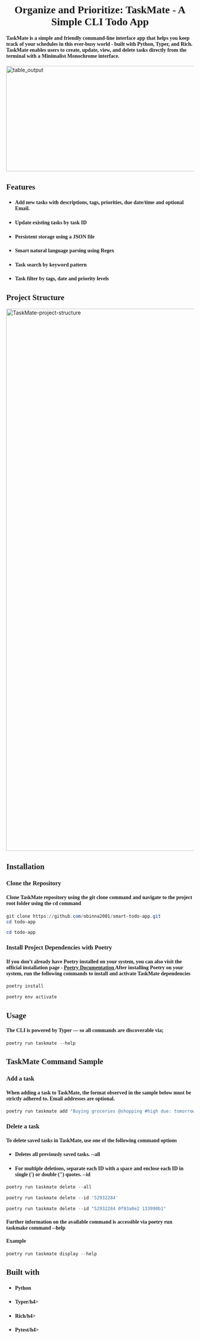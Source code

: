 <div align="center"><h1 style="font-family: Georgia, serif;">Organize and Prioritize: TaskMate - A Simple CLI Todo App</h1></div>  
<h4 style="font-family: Georgia, serif;">TaskMate is a simple and friendly command-line interface app that helps you keep track of your schedules in this ever-busy 
world - built with Python, Typer, and Rich. TaskMate enables users to create, update, view, and delete tasks directly from the terminal with a Minimalist Monochrome 
interface.</h4>

<img width="3806" height="282" alt="table_output" src="https://github.com/user-attachments/assets/63be931a-3189-4328-b59d-aa7e442cb133" />

<div align='left'><h2 style="font-family: Georgia, serif;">Features</h2>
<ul>
  <li><h4 style="font-family: Georgia, serif;">Add new tasks with descriptions, tags, priorities, due date/time and optional Email.</h4></li>
  <li><h4 style="font-family: Georgia, serif;">Update existing tasks by task ID</h4></li>
  <li><h4 style="font-family: Georgia, serif;">Persistent storage using a JSON file</h4></li>
  <li><h4 style="font-family: Georgia, serif;">Smart natural language parsing using Regex</h4></li>
  <li><h4 style="font-family: Georgia, serif;">Task search by keyword pattern</h4></li>
  <li><h4 style="font-family: Georgia, serif;">Task filter by tags, date and priority levels</h4></li>
</ul>
<div align='left'><h2 style="font-family: Georgia, serif;">Project Structure</h2></div>
<img width="1231" height="1452" alt="TaskMate-project-structure" src="https://github.com/user-attachments/assets/667391a9-e0ad-4222-8953-285dfc40a684" />
<div align='left'><h2 style="font-family: Georgia, serif;">Installation</h2></div>
<h3 style="font-family: Georgia, serif;">Clone the Repository</h3>  
<h4 style="font-family: Georgia, serif;">Clone TaskMate repository using the git clone command and navigate to the project root folder using the cd command</h4>

```powershell
git clone https://github.com/obinna2001/smart-todo-app.git
cd todo-app
```
```powershell
cd todo-app
```
<h3 style="font-family: Georgia, serif;">Install Project Dependencies with Poetry</h3>
<h4 style="font-family: Georgia, serif;">
  If you don’t already have Poetry installed on your system, you can also visit the official installation page - 
  <a href="https://github.com/python-poetry/install.python-poetry.org" style="font-family: Georgia, serif;">
    Poetry Documentation
  </a>
 After installing Poetry on your system, run the following commands to install and activate TaskMate dependencies 
</h4>

```powershell
poetry install 
```
```powershell
poetry env activate
```
<div><h2 style="font-family: Georgia, serif;">Usage</h2></div>
<h4 style="font-family: Georgia, serif;">The CLI is powered by Typer — so all commands are discoverable via;</h4>

```powershell
poetry run taskmate --help
```

<div><h2 style="font-family: Georgia, serif;">TaskMate Command Sample</h2></div>
<h3 style="font-family: Georgia, serif;">Add a task</h3>
<h4 style="font-family: Georgia, serif;">When adding a task to TaskMate, the format observed in the sample below must be strictly adhered to. Email addresses are optional.</h4>

```powershell
poetry run taskmate add "Buying groceries @shopping #high due: tomorrow assigned: johndoe34@gmail.com
```
<h3 style="font-family: Georgia, serif;">Delete a task</h3>
<h4 style="font-family: Georgia, serif;">To delete saved tasks in TaskMate, use one of the following command options</h4>
<ul>
  <li><h4 style="font-family: Georgia, serif;">Deletes all previously saved tasks. --all</h4></li>
  <li><h4 style="font-family: Georgia, serif;">For multiple deletions, separate each ID with a space and enclose each ID in single (') or double (") quotes. --id</h4></li>
</ul>

```powershell
poetry run taskmate delete --all
```
```powershell
poetry run taskmate delete --id '52932284'
```
```powershell
poetry run taskmate delete --id "52932284 0f93a0e2 133990b1"
```

<h4 style="font-family: Georgia, serif;">Further information on the available command is accessible via poetry run taskmake command --help</h4>
<h4 style="font-family: Georgia, serif;">Example</h4>

```powershell
poetry run taskmate display --help
```

<h2 style="font-family: Georgia, serif;">Built with</h2>
<ul>
  <li><h4 style="font-family: Georgia, serif;">Python</h4></li>
  <li><h4 style="font-family: Georgia, serif;">Typer/h4></li>
  <li><h4 style="font-family: Georgia, serif;">Rich/h4></li>
  <li><h4 style="font-family: Georgia, serif;">Pytest/h4></li>
</ul>
